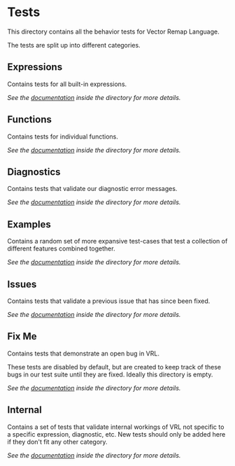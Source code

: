 # Tests

This directory contains all the behavior tests for Vector Remap Language.

The tests are split up into different categories.

## Expressions

Contains tests for all built-in expressions.

_See the [documentation](./expressions/README.md) inside the directory for more
details._

## Functions

Contains tests for individual functions.

_See the [documentation](./functions/README.md) inside the directory for more
details._

## Diagnostics

Contains tests that validate our diagnostic error messages.

_See the [documentation](./diagnostics/README.md) inside the directory for more
details._

## Examples

Contains a random set of more expansive test-cases that test a collection of
different features combined together.

_See the [documentation](./examples/README.md) inside the directory for more
details._

## Issues

Contains tests that validate a previous issue that has since been fixed.

_See the [documentation](./issues/README.md) inside the directory for more
details._

## Fix Me

Contains tests that demonstrate an open bug in VRL.

These tests are disabled by default, but are created to keep track of these bugs
in our test suite until they are fixed. Ideally this directory is empty.

_See the [documentation](./fixme/README.md) inside the directory for more
details._

## Internal

Contains a set of tests that validate internal workings of VRL not specific to
a specific expression, diagnostic, etc. New tests should only be added here if
they don't fit any other category.

_See the [documentation](./internal/README.md) inside the directory for more
details._
